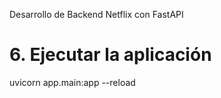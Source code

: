 Desarrollo de Backend Netflix con FastAPI
# 6. Ejecutar la aplicación
uvicorn app.main:app --reload
